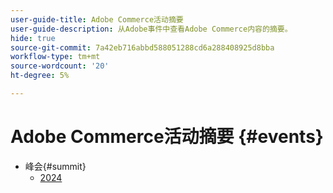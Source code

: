 ```yaml
---
user-guide-title: Adobe Commerce活动摘要
user-guide-description: 从Adobe事件中查看Adobe Commerce内容的摘要。
hide: true
source-git-commit: 7a42eb716abbd588051288cd6a288408925d8bba
workflow-type: tm+mt
source-wordcount: '20'
ht-degree: 5%

---
```



# Adobe Commerce活动摘要 {#events}

+ 峰会{#summit}
   + [2024](summit/2024.md)

